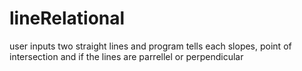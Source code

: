 # lineRelational
user inputs two straight lines and program tells each slopes, point of intersection and if the lines are parrellel or perpendicular
